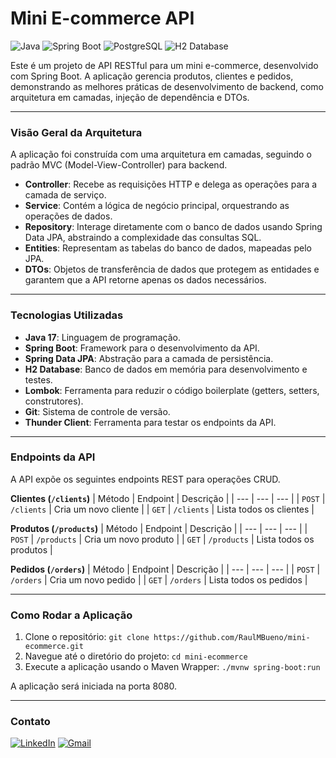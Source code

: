 # Mini E-commerce API

![Java](https://img.shields.io/badge/Java-007396?style=for-the-badge&logo=java&logoColor=white)
![Spring Boot](https://img.shields.io/badge/Spring_Boot-F2F4F9?style=for-the-badge&logo=spring-boot)
![PostgreSQL](https://img.shields.io/badge/PostgreSQL-316192?style=for-the-badge&logo=postgresql&logoColor=white)
![H2 Database](https://img.shields.io/badge/H2-4479A1?style=for-the-badge&logo=h2)

Este é um projeto de API RESTful para um mini e-commerce, desenvolvido com Spring Boot. A aplicação gerencia produtos, clientes e pedidos, demonstrando as melhores práticas de desenvolvimento de backend, como arquitetura em camadas, injeção de dependência e DTOs.

---

### Visão Geral da Arquitetura

A aplicação foi construída com uma arquitetura em camadas, seguindo o padrão MVC (Model-View-Controller) para backend.

* **Controller**: Recebe as requisições HTTP e delega as operações para a camada de serviço.
* **Service**: Contém a lógica de negócio principal, orquestrando as operações de dados.
* **Repository**: Interage diretamente com o banco de dados usando Spring Data JPA, abstraindo a complexidade das consultas SQL.
* **Entities**: Representam as tabelas do banco de dados, mapeadas pelo JPA.
* **DTOs**: Objetos de transferência de dados que protegem as entidades e garantem que a API retorne apenas os dados necessários.

---

### Tecnologias Utilizadas

* **Java 17**: Linguagem de programação.
* **Spring Boot**: Framework para o desenvolvimento da API.
* **Spring Data JPA**: Abstração para a camada de persistência.
* **H2 Database**: Banco de dados em memória para desenvolvimento e testes.
* **Lombok**: Ferramenta para reduzir o código boilerplate (getters, setters, construtores).
* **Git**: Sistema de controle de versão.
* **Thunder Client**: Ferramenta para testar os endpoints da API.

---

### Endpoints da API

A API expõe os seguintes endpoints REST para operações CRUD.

**Clientes (`/clients`)**
| Método | Endpoint | Descrição |
| --- | --- | --- |
| `POST` | `/clients` | Cria um novo cliente |
| `GET` | `/clients` | Lista todos os clientes |

**Produtos (`/products`)**
| Método | Endpoint | Descrição |
| --- | --- | --- |
| `POST` | `/products` | Cria um novo produto |
| `GET` | `/products` | Lista todos os produtos |

**Pedidos (`/orders`)**
| Método | Endpoint | Descrição |
| --- | --- | --- |
| `POST` | `/orders` | Cria um novo pedido |
| `GET` | `/orders` | Lista todos os pedidos |

---

### Como Rodar a Aplicação

1.  Clone o repositório:
    `git clone https://github.com/RaulMBueno/mini-ecommerce.git`
2.  Navegue até o diretório do projeto:
    `cd mini-ecommerce`
3.  Execute a aplicação usando o Maven Wrapper:
    `./mvnw spring-boot:run`

A aplicação será iniciada na porta 8080.

---

### Contato

[![LinkedIn](https://img.shields.io/badge/LinkedIn-0077B5?style=for-the-badge&logo=linkedin&logoColor=white)](https://www.linkedin.com/in/raul-martins-bueno-12a848222/)
[![Gmail](https://img.shields.io/badge/Gmail-D14836?style=for-the-badge&logo=gmail&logoColor=white)](mailto:raulmartinsbueno@gmail.com)